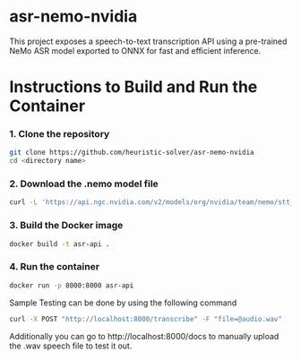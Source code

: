 # asr-nemo-nvidia
This project exposes a speech-to-text transcription API using a pre-trained NeMo ASR model exported to ONNX for fast and efficient inference.

# Instructions to Build and Run the Container

### 1. Clone the repository
```bash
git clone https://github.com/heuristic-solver/asr-nemo-nvidia
cd <directory name>
```

### 2. Download the .nemo model file

```bash
curl -L 'https://api.ngc.nvidia.com/v2/models/org/nvidia/team/nemo/stt_hi_conformer_ctc_medium/1.6.0/files?redirect=true&path=stt_hi_conformer_ctc_medium.nemo' -o 'stt_hi_conformer_ctc_medium.nemo'
```

### 3. Build the Docker image 
```bash
docker build -t asr-api .
```

### 4. Run the container 
```bash
docker run -p 8000:8000 asr-api
```

Sample Testing can be done by using the following command 
```bash
curl -X POST "http://localhost:8000/transcribe" -F "file=@audio.wav"
```
Additionally you can go to http://localhost:8000/docs to manually upload the .wav speech file to test it out. 
